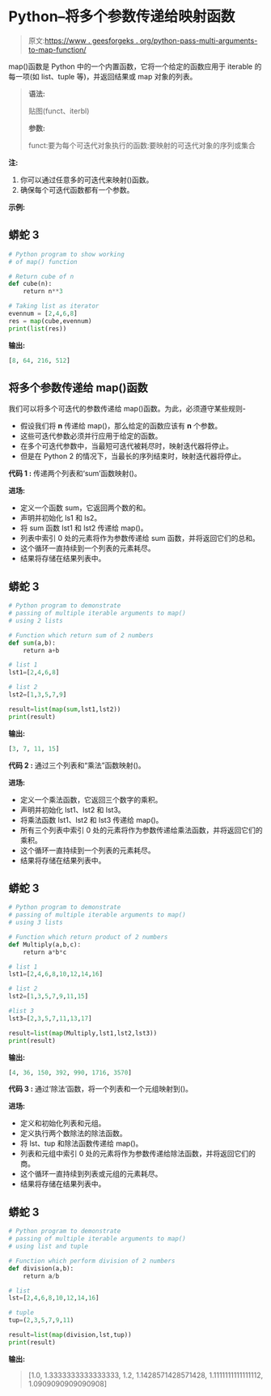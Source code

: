 # Python–将多个参数传递给映射函数

> 原文:[https://www . geesforgeks . org/python-pass-multi-arguments-to-map-function/](https://www.geeksforgeeks.org/python-pass-multiple-arguments-to-map-function/)

map()函数是 Python 中的一个内置函数，它将一个给定的函数应用于 iterable 的每一项(如 list、tuple 等)，并返回结果或 map 对象的列表。

> **语法:**
> 
> 贴图(funct、iterbl)
> 
> **参数:**
> 
> funct:要为每个可迭代对象执行的函数:要映射的可迭代对象的序列或集合

**注:**

1.  你可以通过任意多的可迭代来映射()函数。
2.  确保每个可迭代函数都有一个参数。

**示例:**

## 蟒蛇 3

```py
# Python program to show working
# of map() function

# Return cube of n
def cube(n):
    return n**3

# Taking list as iterator
evennum = [2,4,6,8]
res = map(cube,evennum)
print(list(res))
```

**输出:**

```py
[8, 64, 216, 512]

```

## **将多个参数传递给 map()函数**

我们可以将多个可迭代的参数传递给 map()函数。为此，必须遵守某些规则-

*   假设我们将 **n** 传递给 map()，那么给定的函数应该有 **n** 个参数。
*   这些可迭代参数必须并行应用于给定的函数。
*   在多个可迭代参数中，当最短可迭代被耗尽时，映射迭代器将停止。
*   但是在 Python 2 的情况下，当最长的序列结束时，映射迭代器将停止。

**代码 1 :** 传递两个列表和‘sum’函数映射()。

**进场:**

*   定义一个函数 sum，它返回两个数的和。
*   声明并初始化 ls1 和 ls2。
*   将 sum 函数 lst1 和 lst2 传递给 map()。
*   列表中索引 0 处的元素将作为参数传递给 sum 函数，并将返回它们的总和。
*   这个循环一直持续到一个列表的元素耗尽。
*   结果将存储在结果列表中。

## 蟒蛇 3

```py
# Python program to demonstrate
# passing of multiple iterable arguments to map()
# using 2 lists

# Function which return sum of 2 numbers
def sum(a,b):
    return a+b

# list 1
lst1=[2,4,6,8]

# list 2
lst2=[1,3,5,7,9]

result=list(map(sum,lst1,lst2))
print(result)
```

**输出:**

```py
[3, 7, 11, 15]

```

**代码 2 :** 通过三个列表和“乘法”函数映射()。

**进场:**

*   定义一个乘法函数，它返回三个数字的乘积。
*   声明并初始化 lst1、lst2 和 lst3。
*   将乘法函数 lst1、lst2 和 lst3 传递给 map()。
*   所有三个列表中索引 0 处的元素将作为参数传递给乘法函数，并将返回它们的乘积。
*   这个循环一直持续到一个列表的元素耗尽。
*   结果将存储在结果列表中。

## 蟒蛇 3

```py
# Python program to demonstrate
# passing of multiple iterable arguments to map()
# using 3 lists

# Function which return product of 2 numbers
def Multiply(a,b,c):
    return a*b*c

# list 1
lst1=[2,4,6,8,10,12,14,16]

# list 2
lst2=[1,3,5,7,9,11,15]

#list 3
lst3=[2,3,5,7,11,13,17]

result=list(map(Multiply,lst1,lst2,lst3))
print(result)
```

**输出:**

```py
[4, 36, 150, 392, 990, 1716, 3570]

```

**代码 3 :** 通过‘除法’函数，将一个列表和一个元组映射到()。

**进场:**

*   定义和初始化列表和元组。
*   定义执行两个数除法的除法函数。
*   将 lst、tup 和除法函数传递给 map()。
*   列表和元组中索引 0 处的元素将作为参数传递给除法函数，并将返回它们的商。
*   这个循环一直持续到列表或元组的元素耗尽。
*   结果将存储在结果列表中。

## 蟒蛇 3

```py
# Python program to demonstrate
# passing of multiple iterable arguments to map()
# using list and tuple

# Function which perform division of 2 numbers
def division(a,b):
    return a/b

# list 
lst=[2,4,6,8,10,12,14,16]

# tuple
tup=(2,3,5,7,9,11)

result=list(map(division,lst,tup))
print(result)
```

**输出:**

> [1.0, 1.3333333333333333, 1.2, 1.1428571428571428, 1.1111111111111112, 1.0909090909090908]